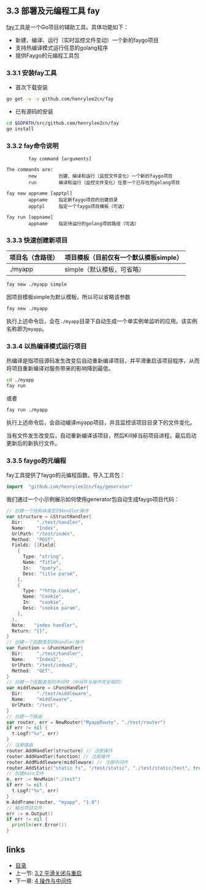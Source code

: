 
## 3.3 部署及元编程工具 fay

[fay](https://github.com/henrylee2cn/fay)工具是一个Go项目的辅助工具。具体功能如下：

- 新建、编译、运行（实时监控文件变动）一个新的faygo项目
- 支持热编译模式运行任意的golang程序
- 提供Faygo的元编程工具包

### 3.3.1 安装fay工具

- 首次下载安装

```sh
go get -u -v github.com/henrylee2cn/fay
```

- 已有源码的安装

```sh
cd $GOPATH/src/github.com/henrylee2cn/fay
go install
```

### 3.3.2 fay命令说明

```
        fay command [arguments]

The commands are:
        new        创建、编译和运行（监控文件变化）一个新的faygo项目
        run        编译和运行（监控文件变化）任意一个已存在的golang项目

fay new appname [apptpl]
        appname    指定新faygo项目的创建目录
        apptpl     指定一个faygo项目模板（可选）

fay run [appname]
        appname    指定待运行的golang项目路径（可选）
```

### 3.3.3 快速创建新项目

项目名（含路径） | 项目模板（目前仅有一个默认模板simple）
----------------|-------------------------------
./myapp         | simple（默认模板，可省略）

```sh
fay new ./myapp simple
```

因项目模板simple为默认模板，所以可以省略该参数

```sh
fay new ./myapp
```

执行上述命令后，会在`./myapp`目录下自动生成一个单实例单监听的应用。该实例名称即为`myapp`。

### 3.3.4 以热编译模式运行项目

热编译是指项目源码发生改变后自动重新编译项目，并平滑重启该项目程序，从而将项目重新编译对服务带来的影响降到最低。

```sh
cd ./myapp
fay run
```

或者

```sh
fay run ./myapp
```

执行上述命令后，会自动编译myapp项目，并且监控该项目目录下的文件变化。

当有文件发生改变后，自动重新编译该项目，然后Kill掉当前项目进程，最后启动更新后的新执行文件。

### 3.3.5 faygo的元编程

fay工具提供了faygo的元编程函数。导入工具包：

```go
import	"github.com/henrylee2cn/fay/generator"
```

我们通过一个小示例展示如何使用generator包自动生成faygo项目代码：

```go
// 创建一个结构体类型的Handler操作
var structure = &StructHandler{
  Dir:     "./test/handler",
  Name:    "Index",
  UrlPath: "/test/index",
  Method:  "POST",
  Fields: []Field{
    {
      Type: "string",
      Name: "Title",
      In:   "query",
      Desc: "title param",
    },
    {
      Type: "*http.Cookie",
      Name: "Cookie",
      In:   "cookie",
      Desc: "cookie param",
    },
  },
  Note:   "index handler",
  Return: "{}",
}
// 创建一个函数类型的Handler操作
var function = &FuncHandler{
  Dir:     "./test/handler",
  Name:    "Index2",
  UrlPath: "/test/index2",
  Method:  "GET",
}
// 创建一个函数类型的中间件（中间件与操作完全相同）
var middleware = &FuncHandler{
  Dir:     "./test/middleware",
  Name:    "middleware",
  UrlPath: "/test",
}
// 创建一个路由
var router, err = NewRouter("MyappRoute", "./test/router")
if err != nil {
  t.Logf("%v", err)
}
// 注册路由
router.AddHandler(structure) // 注册操作
router.AddHandler(function) // 注册操作
router.AddMiddleware(middleware) // 注册中间件
router.AddStatic("static fs", "/test/static", "./test/static/test", true, false) // 注册静态路由
// 创建main文件
m, err := NewMain("./test")
if err != nil {
  t.Logf("%v", err)
}
m.AddFrame(router, "myapp", "1.0")
// 输出项目文件
err := m.Output()
if err != nil {
  println(err.Error())
}
```


## links

* [目录](<../README_ZH.md>)
* 上一节: [3.2 平滑关闭与重启](<03.02.md>)
* 下一章: [4 操作与中间件](<04.00.md>)

